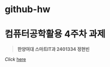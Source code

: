 # github-hw
# 컴퓨터공학활용 4주차 과제
>**한양여대 스마트IT과 2401334 정현빈**

*Click* [here](https://github.com/HyunBin24)
